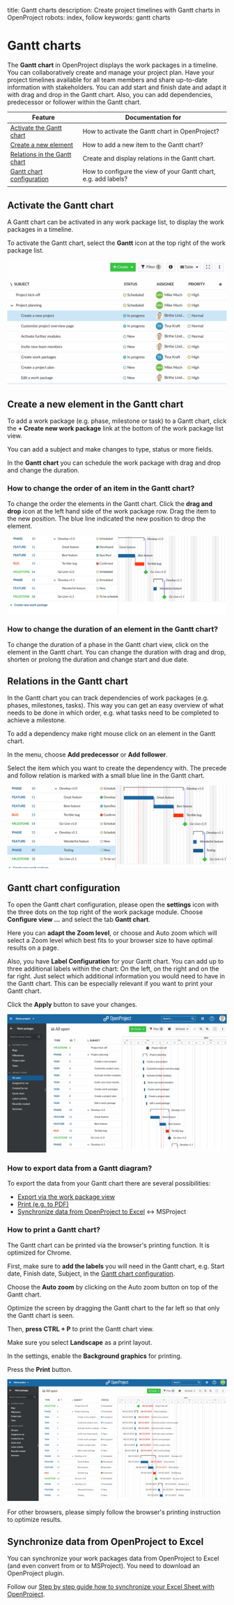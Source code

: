 title: Gantt charts
description: Create project timelines with Gantt charts in OpenProject
robots: index, follow
keywords: gantt charts

# Gantt charts

<div class="glossary">

The **Gantt chart** in OpenProject displays the work packages in a timeline. You can collaboratively create and manage your project plan. Have your project timelines available for all team members and share up-to-date information with stakeholders. You can add start and finish date and adapt it with drag and drop in the Gantt chart. Also, you can add dependencies, predecessor or follower within the Gantt chart.

</div>

| Feature                                                      | Documentation for                                            |
| ------------------------------------------------------------ | ------------------------------------------------------------ |
| [Activate the Gantt chart](#activate-the-gantt-chart)        | How to activate the Gantt chart in OpenProject?              |
| [Create a new element](#create-a-new-element-in-the-gantt-chart) | How to add a new item to the Gantt chart?                    |
| [Relations in the Gantt chart](#relations-in-the-gantt-chart) | Create and display relations in the Gantt chart.             |
| [Gantt chart configuration](#gantt-chart-cconfiguration)     | How to configure the view of your Gantt chart, e.g. add labels? |
|                                                              |                                                              |

## Activate the Gantt chart

A Gantt chart can be activated in any work package list, to display the work packages in a timeline.

To activate the Gantt chart, select the **Gantt** icon at the top right of the work package list.

![activate-gantt](activate-gantt.gif)

## Create a new element in the Gantt chart

To add a work package (e.g. phase, milestone or task) to a Gantt chart, click the **+ Create new work package** link at the bottom of the work package list view.

You can add a subject and make changes to type, status or more fields.

In the **Gantt chart** you can schedule the work package with drag and drop and change the duration.

### How to change the order of an item in the Gantt chart?

To change the order the elements in the Gantt chart. Click the **drag and drop** icon at the left hand side of the work package row. Drag the item to the new position. The blue line indicated the new position to drop the element.



![create-new-element-gantt-chart](create-new-element-gantt-chart.gif)

### How to change the duration of an element in the Gantt chart?

To change the duration of a phase in the Gantt chart view, click on the element in the Gantt chart. You can change the duration with drag and drop, shorten or prolong the duration and change start and due date.

## Relations in the Gantt chart

In the Gantt chart you can track dependencies of work packages (e.g. phases, milestones, tasks). This way you can get an easy overview of what needs to be done in which order, e.g. what tasks need to be completed to achieve a milestone.

To add a dependency make right mouse click on an element in the Gantt chart.

In the menu, choose **Add predecessor** or **Add follower**.

Select the item which you want to create the dependency with. The precede and follow relation is marked with a small blue line in the Gantt chart.

![dependencies-gantt-chart](dependencies-gantt-chart-1566556144225.gif)



## Gantt chart configuration

To open the Gantt chart configuration, please open the **settings** icon with the three dots on the top right of the work package module.
Choose **Configure view ...** and select the tab **Gantt chart**.

Here you can **adapt the Zoom level**, or choose and Auto zoom which will select a Zoom level which best fits to your browser size to have optimal results on a page.

Also, you have **Label Configuration**  for your Gantt chart. You can add up to three additional labels within the chart: On the left, on the right and on the far right. Just select which additional information you would need to have in the Gantt chart. This can be especially relevant if you want to print your Gantt chart.

Click the **Apply** button to save your changes.

![configure-gantt-chart](configure-gantt-chart.gif)

### How to export data from a Gantt diagram?

To export the data from your Gantt chart there are several possibilities:

* [Export via the work package view](./edit-work-package/#export-work-packages)
* [Print (e.g. to PDF)](#how-to-print-a-gantt-chart)
* [Synchronize data from OpenProject to Excel](#synchronize-data-from-OpenProject-to-Excel) <-> MSProject

### How to print a Gantt chart?

The Gantt chart can be printed via the browser's printing function. It is optimized for Chrome.

First, make sure to **add the labels** you will need in the Gantt chart, e.g. Start date, Finish date, Subject, in the [Gantt chart configuration](#gantt-chart-configuration).

Choose the **Auto zoom** by clicking on the Auto zoom button on top of the Gantt chart.

Optimize the screen by dragging the Gantt chart to the far left so that only the Gantt chart is seen.

Then, **press CTRL + P** to print the Gantt chart view.

Make sure you select **Landscape** as a print layout.

In the settings, enable the **Background graphics** for printing.

Press the **Print** button.

![print-gantt-chart](print-gantt-chart.gif)

For other browsers, please simply follow the browser's printing instruction to optimize results.

## Synchronize data from OpenProject to Excel

You can synchronize your work packages data from OpenProject to Excel (and even convert from or to MSProject). You need to download an OpenProject plugin.

Follow our [Step by step guide how to synchronize your Excel Sheet with OpenProject](https://www.openproject.org/synchronize-excel-openproject/).

